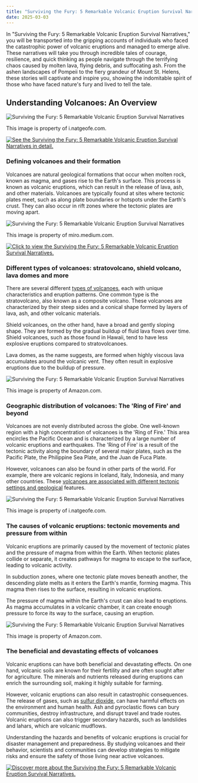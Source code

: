 ```yaml
---
title: "Surviving the Fury: 5 Remarkable Volcanic Eruption Survival Narratives"
date: 2025-03-03
---
```


In "Surviving the Fury: 5 Remarkable Volcanic Eruption Survival Narratives," you will be transported into the gripping accounts of individuals who faced the catastrophic power of volcanic eruptions and managed to emerge alive. These narratives will take you through incredible tales of courage, resilience, and quick thinking as people navigate through the terrifying chaos caused by molten lava, flying debris, and suffocating ash. From the ashen landscapes of Pompeii to the fiery grandeur of Mount St. Helens, these stories will captivate and inspire you, showing the indomitable spirit of those who have faced nature's fury and lived to tell the tale.

## Understanding Volcanoes: An Overview

![Surviving the Fury: 5 Remarkable Volcanic Eruption Survival Narratives](images/surviving-the-fury-5-remarkable-volcanic-eruption-survival-narratives-1024x682.jpg "Surviving the Fury: 5 Remarkable Volcanic Eruption Survival Narratives")

This image is property of i.natgeofe.com.

[![See the Surviving the Fury: 5 Remarkable Volcanic Eruption Survival Narratives in detail.](images/visit-official-website-blue-grey-7-73.png "See the Surviving the Fury: 5 Remarkable Volcanic Eruption Survival Narratives in detail.")](https://www.hawaiitours.com/?ref=poolboy17 "See the Surviving the Fury: 5 Remarkable Volcanic Eruption Survival Narratives in detail.")

### Defining volcanoes and their formation

Volcanoes are natural geological formations that occur when molten rock, known as magma, and gases rise to the Earth's surface. This process is known as volcanic eruptions, which can result in the release of lava, ash, and other materials. Volcanoes are typically found at sites where tectonic plates meet, such as along plate boundaries or hotspots under the Earth's crust. They can also occur in rift zones where the tectonic plates are moving apart.

![Surviving the Fury: 5 Remarkable Volcanic Eruption Survival Narratives](images/surviving-the-fury-5-remarkable-volcanic-eruption-survival-narratives-1.jpg "Surviving the Fury: 5 Remarkable Volcanic Eruption Survival Narratives")

This image is property of miro.medium.com.

[![Click to view the Surviving the Fury: 5 Remarkable Volcanic Eruption Survival Narratives.](images/visit-official-website-amber-43.png "Click to view the Surviving the Fury: 5 Remarkable Volcanic Eruption Survival Narratives.")](https://www.hawaiitours.com/?ref=poolboy17 "Click to view the Surviving the Fury: 5 Remarkable Volcanic Eruption Survival Narratives.")

### Different types of volcanoes: stratovolcano, shield volcano, lava domes and more

There are several different [types of volcanoes](https://magmamatters.com/understanding-volcanic-formation-a-comprehensive-guide/ "Understanding Volcanic Formation: A Comprehensive Guide"), each with unique characteristics and eruption patterns. One common type is the stratovolcano, also known as a composite volcano. These volcanoes are characterized by their steep sides and a conical shape formed by layers of lava, ash, and other volcanic materials.

Shield volcanoes, on the other hand, have a broad and gently sloping shape. They are formed by the gradual buildup of fluid lava flows over time. Shield volcanoes, such as those found in Hawaii, tend to have less explosive eruptions compared to stratovolcanoes.

Lava domes, as the name suggests, are formed when highly viscous lava accumulates around the volcanic vent. They often result in explosive eruptions due to the buildup of pressure.

![Surviving the Fury: 5 Remarkable Volcanic Eruption Survival Narratives](images/surviving-the-fury-5-remarkable-volcanic-eruption-survival-narratives-2.jpg "Surviving the Fury: 5 Remarkable Volcanic Eruption Survival Narratives")

This image is property of Amazon.com.

### Geographic distribution of volcanoes: The 'Ring of Fire' and beyond

Volcanoes are not evenly distributed across the globe. One well-known region with a high concentration of volcanoes is the 'Ring of Fire.' This area encircles the Pacific Ocean and is characterized by a large number of volcanic eruptions and earthquakes. The 'Ring of Fire' is a result of the tectonic activity along the boundary of several major plates, such as the Pacific Plate, the Philippine Sea Plate, and the Juan de Fuca Plate.

However, volcanoes can also be found in other parts of the world. For example, there are volcanic regions in Iceland, Italy, Indonesia, and many other countries. These [volcanoes are associated with different tectonic settings and geological](https://magmamatters.com/geothermal-energy-and-its-volcanic-origins/ "Geothermal Energy and Its Volcanic Origins") features.

![Surviving the Fury: 5 Remarkable Volcanic Eruption Survival Narratives](images/surviving-the-fury-5-remarkable-volcanic-eruption-survival-narratives-3-1024x576.jpg "Surviving the Fury: 5 Remarkable Volcanic Eruption Survival Narratives")

This image is property of i.natgeofe.com.

### The causes of volcanic eruptions: tectonic movements and pressure from within

Volcanic eruptions are primarily caused by the movement of tectonic plates and the pressure of magma from within the Earth. When tectonic plates collide or separate, it creates pathways for magma to escape to the surface, leading to volcanic activity.

In subduction zones, where one tectonic plate moves beneath another, the descending plate melts as it enters the Earth's mantle, forming magma. This magma then rises to the surface, resulting in volcanic eruptions.

The pressure of magma within the Earth's crust can also lead to eruptions. As magma accumulates in a volcanic chamber, it can create enough pressure to force its way to the surface, causing an eruption.

![Surviving the Fury: 5 Remarkable Volcanic Eruption Survival Narratives](images/surviving-the-fury-5-remarkable-volcanic-eruption-survival-narratives-4.jpg "Surviving the Fury: 5 Remarkable Volcanic Eruption Survival Narratives")

This image is property of Amazon.com.

### The beneficial and devastating effects of volcanoes

Volcanic eruptions can have both beneficial and devastating effects. On one hand, volcanic soils are known for their fertility and are often sought after for agriculture. The minerals and nutrients released during eruptions can enrich the surrounding soil, making it highly suitable for farming.

However, volcanic eruptions can also result in catastrophic consequences. The release of gases, such as [sulfur dioxide](https://magmamatters.com/the-art-and-science-of-volcano-monitoring/ "The Art and Science of Volcano Monitoring"), can have harmful effects on the environment and human health. Ash and pyroclastic flows can bury communities, destroy infrastructure, and disrupt travel and trade routes. Volcanic eruptions can also trigger secondary hazards, such as landslides and lahars, which are volcanic mudflows.

Understanding the hazards and benefits of volcanic eruptions is crucial for disaster management and preparedness. By studying volcanoes and their behavior, scientists and communities can develop strategies to mitigate risks and ensure the safety of those living near active volcanoes.

[![Discover more about the Surviving the Fury: 5 Remarkable Volcanic Eruption Survival Narratives.](images/visit-official-website-light-pink-6.png "Discover more about the Surviving the Fury: 5 Remarkable Volcanic Eruption Survival Narratives.")](https://www.hawaiitours.com/?ref=poolboy17 "Discover more about the Surviving the Fury: 5 Remarkable Volcanic Eruption Survival Narratives.")
